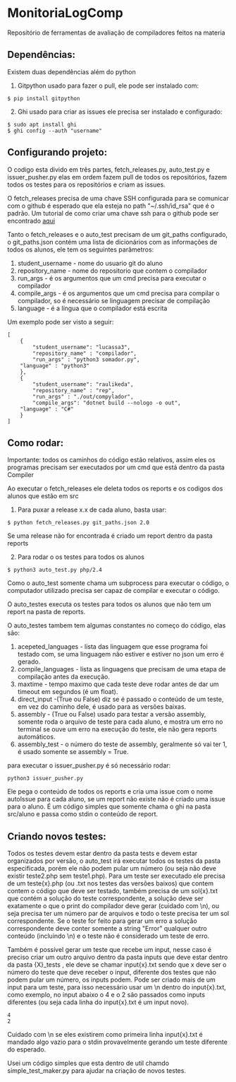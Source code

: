 # MonitoriaLogComp
Repositório de ferramentas de avaliação de compiladores feitos na materia


## Dependências:


Existem duas dependências além do python

1. Gitpython usado para fazer o pull, ele pode ser instalado com:

```
$ pip install gitpython
```

2. Ghi usado para criar as issues ele precisa ser instalado e configurado:
```
$ sudo apt install ghi
$ ghi config --auth "username"
```
## Configurando projeto:

O codigo esta divido em três partes, fetch_releases.py, auto_test.py e issuer_pusher.py elas em ordem fazem pull de todos os repositórios, fazem todos os testes para os repositórios e criam as issues.

O fetch_releases precisa de uma chave SSH configurada para se comunicar com o github é esperado que ela esteja no path "~/.ssh/id_rsa" que é o padrão.
Um tutorial de como criar uma chave ssh para o github pode ser encontrado [aqui](https://help.github.com/en/github/authenticating-to-github/generating-a-new-ssh-key-and-adding-it-to-the-ssh-agent)

Tanto o fetch_releases e o auto_test precisam de um git_paths configurado, o git_paths.json contém uma lista de dicionários com as informações de todos os alunos,
ele tem os seguintes parâmetros:
1. student_username - nome do usuario git do aluno
2. repository_name - nome do repositorio que contem o compilador
3. run_args - é os argumentos que um cmd precisa para executar o compilador
4. compile_args - é os argumentos que um cmd precisa para compilar o compilador, so é necessário se linguagem precisar de compilação
5. language - é a língua que o compilador está escrita

Um exemplo pode ser visto a seguir:

```
[
    {
        "student_username": "lucassa3",
        "repository_name" : "compilador",
        "run_args" : "python3 somador.py",
	"language" : "python3"
    },
    {
        "student_username": "raulikeda",
        "repository_name" : "rep",
        "run_args" : "./out/compylador",
        "compile_args": "dotnet build --nologo -o out",
	"language" : "C#"
    }
]
```

## Como rodar:

Importante: todos os caminhos do código estão relativos, assim eles os programas precisam ser executados por um cmd que está dentro da pasta Compiler

Ao executar o fetch_releases ele deleta todos os reports e os codigos dos alunos que estão em src
1. Para puxar a release x.x de cada aluno, basta usar:
```
$ python fetch_releases.py git_paths.json 2.0
```
Se uma release não for encontrada é criado um report dentro da pasta reports

2. Para rodar o os testes para todos os alunos
```
$ python3 auto_test.py php/2.4
```
Como o auto_test somente chama um subprocess para executar o código, o computador utilizado precisa ser capaz de compilar e executar o código.

O auto_testes executa os testes para todos os alunos que não tem um report na pasta de reports.

O auto_testes tambem tem algumas constantes no começo do código, elas são:
1. acepeted_languages - lista das linguagem que esse programa foi testado com, se uma linguagem não estiver e estiver no json um erro é gerado.
2. compile_languages - lista as linguagens que precisam de uma etapa de compilação antes da execução.
3. maxtime - tempo maximo que cada teste deve rodar antes de dar um timeout em segundos (é um float).
4. direct_input -(True ou False) diz se é passado o conteúdo de um teste, em vez do caminho dele, é usado para as versões baixas.
5. assembly - (True ou False) usado para testar a versão assembly, somente roda o arquivo de teste para cada aluno, e mostra um erro no terminal se ouve um erro na execução do teste, ele não gera reports automáticos.
6. assembly_test - o número do teste de assembly, geralmente só vai ter 1, é usado somente se assembly = True.

para executar o issuer_pusher.py é só necessário rodar:
```
python3 issuer_pusher.py
```
Ele pega o conteúdo de todos os reports e cria uma issue com o nome autoIssue para cada aluno, se um report não existe não é criado uma issue para o aluno.
É um código simples que somente chama o ghi na pasta src/aluno e passa como stdin o conteúdo de report.


## Criando novos testes:

Todos os testes devem estar dentro da pasta tests e devem estar organizados por versão, o auto_test irá executar todos os testes da pasta especificada, porém ele não podem pular um número (ou seja não deve existir teste2.php sem teste1.php). Para um teste ser executado ele precisa de um teste{x}.php (ou .txt nos testes das versões baixos) que contem contem o código que deve ser testado, também precisa de um sol{x}.txt que contém a solução do teste correspondente, a solução deve ser exatamente o que o print do compilador deve gerar (cuidado com \n), ou seja precisa ter um número par de arquivos e todo o teste precisa ter um sol correspondente. Se o teste for feito para gerar um erro a solução correspondente deve conter somente a string "Error" qualquer outro conteúdo (incluindo \n) e o teste não é considerado um teste de erro.

Também é possível gerar um teste que recebe um input, nesse caso é preciso criar um outro arquivo dentro da pasta inputs que deve estar dentro da pasta {X}_tests , ele deve se chamar input{x}.txt sendo que x deve ser o número do teste que deve receber o input, diferente dos testes que não podem pular um número, os inputs podem. Pode ser criado mais de um input para um teste, para isso necessário usar um \n dentro do input{x}.txt, como exemplo, no input abaixo o 4 e o 2 são passados como inputs diferentes (ou seja cada linha do input{x}.txt é um input novo).
```
4
2
```
Cuidado com \n se eles existirem como primeira linha input{x}.txt é mandado algo vazio para o stdin provavelmente gerando um teste diferente do esperado.

Usei um código simples que esta dentro de util chamdo simple_test_maker.py para ajudar na criação de novos testes.
